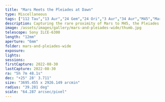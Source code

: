 ```yaml
---
title: "Mars Meets the Pleiades at Dawn"
type: Miscellaneous
tags: ["112 Tau","13 Aur","24 Gem","24 Ori","3 Aur","34 Aur","M45","Mars","37 Aur","44 Per","58 Ori","87 Tau","Al Mankib","Alhajoth (α Aur)","Almeisan (γ Gem)","Betelgeux (α Ori)","California Nebula","Cor Tauri","El Nath (β Tau)","IC341","IC353","IC354","IC360","Kabalinan (ι Aur)","Maia Nebula","NGC1432","NGC1499","Parilicium (α Tau)","Part of the constellation Gemini (Gem)","Part of the constellation Orion (Ori)","Part of the constellation Perseus (Per)","The constellation Auriga (Aur)","The constellation Taurus (Tau)","The star Aldebaran","The star Alhena","The star Atik (ζ Per)","The star Bellatrix (γ Ori)","The star Betelgeuse","The star Capella","The star Elnath","The star Hassaleh","The star Mahasim (θ Aur)","The star Menkalinan (β Aur)"]
description: Capturing the rare proximity of Mars to M45, the Pleiades.
image: /assets/images/gallery/mars-and-pleiades-wide/thumb.jpg
telescope: Sony ILCE-6300
length: "12mm"
aperture: "6mm"
folder: mars-and-pleiades-wide
exposure: 
lights: 
sessions: 
firstCapture: 2022-08-30
lastCapture: 2022-08-30
ra: "5h 7m 48.1s"
dec: "+25° 28' 3.711"
size: "3695.455 x 2926.149 arcmin"
radius: "39.281 deg"
scale: "64.287 arcsec/pixel"
---
```

